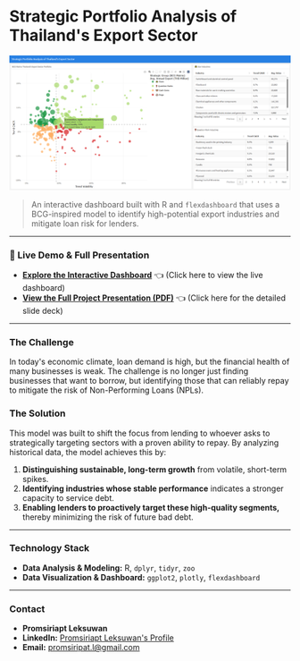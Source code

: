 # Strategic Portfolio Analysis of Thailand's Export Sector

![BCG Matrix Dashboard Screenshot](https://github.com/piniepimery/Thai_Export_Analysis/blob/main/dashboard-Thai-export-preview.png)

> An interactive dashboard built with R and `flexdashboard` that uses a BCG-inspired model to identify high-potential export industries and mitigate loan risk for lenders.

---

### 🚀 Live Demo & Full Presentation

*   **[Explore the Interactive Dashboard](https://piniepimery.github.io/Thai_Export_Analysis/)** 👈 (Click here to view the live dashboard)
*   **[View the Full Project Presentation (PDF)](https://github.com/piniepimery/Thai_Export_Analysis/blob/main/Project_Summary.pdf)** 👈 (Click here for the detailed slide deck)

---

### The Challenge

In today's economic climate, loan demand is high, but the financial health of many businesses is weak. The challenge is no longer just finding businesses that want to borrow, but identifying those that can reliably repay to mitigate the risk of Non-Performing Loans (NPLs).

### The Solution

This model was built to shift the focus from lending to whoever asks to strategically targeting sectors with a proven ability to repay. By analyzing historical data, the model achieves this by:

1.  **Distinguishing sustainable, long-term growth** from volatile, short-term spikes.
2.  **Identifying industries whose stable performance** indicates a stronger capacity to service debt.
3.  **Enabling lenders to proactively target these high-quality segments,** thereby minimizing the risk of future bad debt.

---

### Technology Stack

*   **Data Analysis & Modeling:** R, `dplyr`, `tidyr`, `zoo`
*   **Data Visualization & Dashboard:** `ggplot2`, `plotly`, `flexdashboard`

---

### Contact

*   **Promsiriapt Leksuwan**
*   **LinkedIn:** [Promsiriapt Leksuwan's Profile](https://www.linkedin.com/in/promsirpat-leksuwan-6a274428b)
*   **Email:** promsiripat.l@gmail.com
